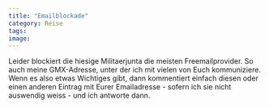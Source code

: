 ```yaml
---
title: "Emailblockade"
category: Reise
tags: 
image: 
---
```


Leider blockiert die hiesige Militaerjunta die meisten Freemailprovider. So auch meine GMX-Adresse, unter der ich mit vielen von Euch kommuniziere. Wenn es also etwas Wichtiges gibt, dann kommentiert einfach diesen oder einen anderen Eintrag mit Eurer Emailadresse - sofern ich sie nicht auswendig weiss - und ich antworte dann.

